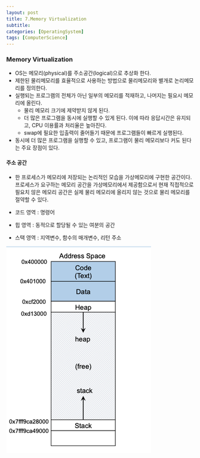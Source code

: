 ```yaml
---
layout: post
title: 7.Memory Virtualization
subtitle: 
categories: [OperatingSystem]
tags: [ComputerScience]
---
```


### Memory Virtualization
- OS는 메모리(physical)를 주소공간(logical)으로 추상화 한다.
- 제한된 물리메모리를 효율적으로 사용하는 방법으로 물리메모리와 별개로 논리메모리를 정의한다.
- 실행되는 프로그램의 전체가 아닌 일부의 메모리를 적재하고, 나머지는 필요시 메모리에 올린다. 
	- 물리 메모리 크기에 제약받지 않게 된다.
	- 더 많은 프로그램을 동시에 실행할 수 있게 된다. 이에 따라 응답시간은 유지되고, CPU 이용률과 처리율은 높아진다.
	- swap에 필요한 입출력이 줄어들기 때문에 프로그램들이 빠르게 실행된다.
- 동시에 더 많은 프로그램을 실행할 수 있고, 프로그램이 물리 메모리보다 커도 된다는 주요 장점이 있다.

#### 주소 공간
- 한 프로세스가 메모리에 저장되는 논리적인 모습을 가상메모리에 구현한 공간이다. 프로세스가 요구하는 메모리 공간을 가상메모리에서 제공함으로서 현재 직접적으로 필요치 않은 메모리 공간은 실제 물리 메모리에 올리지 않는 것으로 물리 메모리를 절약할 수 있다.

- 코드 영역 : 명령어
- 힙 영역 : 동적으로 할당될 수 있는 여분의 공간
- 스택 영역 : 지역변수, 함수의 매개변수, 리턴 주소

![1.1](/assets/images/os/13.1.png)




